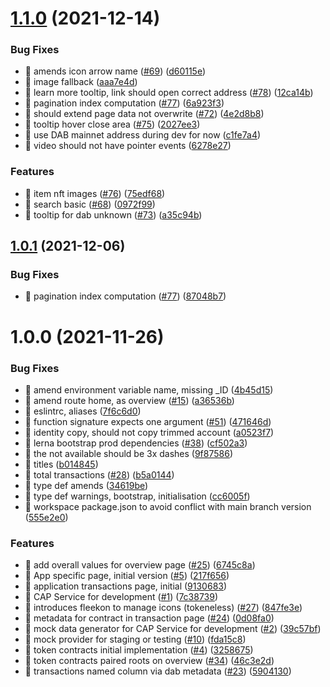 # [1.1.0](https://github.com/Psychedelic/cap-explorer/compare/v1.0.1...v1.1.0) (2021-12-14)


### Bug Fixes

* 🐛 amends icon arrow name ([#69](https://github.com/Psychedelic/cap-explorer/issues/69)) ([d60115e](https://github.com/Psychedelic/cap-explorer/commit/d60115ee923f92626ec4aefdea85a1fb3d76d098))
* 🐛 image fallback ([aaa7e4d](https://github.com/Psychedelic/cap-explorer/commit/aaa7e4d28eac9a6567912206dc5fd17fc0fa8d24))
* 🐛 learn more tooltip, link should open correct address ([#78](https://github.com/Psychedelic/cap-explorer/issues/78)) ([12ca14b](https://github.com/Psychedelic/cap-explorer/commit/12ca14bdb85fdb233a79b4ffd595501da3a681f9))
* 🐛 pagination index computation ([#77](https://github.com/Psychedelic/cap-explorer/issues/77)) ([6a923f3](https://github.com/Psychedelic/cap-explorer/commit/6a923f3f3166064f54057a6d76983b665f0924ce))
* 🐛 should extend page data not overwrite ([#72](https://github.com/Psychedelic/cap-explorer/issues/72)) ([4e2d8b8](https://github.com/Psychedelic/cap-explorer/commit/4e2d8b8837d8a533991ee8fc59fccad3e9292b7e))
* 🐛 tooltip hover close area ([#75](https://github.com/Psychedelic/cap-explorer/issues/75)) ([2027ee3](https://github.com/Psychedelic/cap-explorer/commit/2027ee38ecedaad7079e622ea171a6bff388f16b))
* 🐛 use DAB mainnet address during dev for now ([c1fe7a4](https://github.com/Psychedelic/cap-explorer/commit/c1fe7a4e0bf1bc11e30b9bd609b563845b75c88d))
* 🐛 video should not have pointer events ([6278e27](https://github.com/Psychedelic/cap-explorer/commit/6278e276c7e65f77995043bebe0fdda0df7df00f))


### Features

* 🎸 item nft images ([#76](https://github.com/Psychedelic/cap-explorer/issues/76)) ([75edf68](https://github.com/Psychedelic/cap-explorer/commit/75edf688b5ce082d4acfd73ebd03bbf8b39cba92))
* 🎸 search basic ([#68](https://github.com/Psychedelic/cap-explorer/issues/68)) ([0972f99](https://github.com/Psychedelic/cap-explorer/commit/0972f991dd24aa8645df1c8609aada6a320e563a))
* 🎸 tooltip for dab unknown ([#73](https://github.com/Psychedelic/cap-explorer/issues/73)) ([a35c94b](https://github.com/Psychedelic/cap-explorer/commit/a35c94bd529de30122afae34990a5a79a24e320a))

## [1.0.1](https://github.com/Psychedelic/cap-explorer/compare/v1.0.0...v1.0.1) (2021-12-06)


### Bug Fixes

* 🐛 pagination index computation ([#77](https://github.com/Psychedelic/cap-explorer/issues/77)) ([87048b7](https://github.com/Psychedelic/cap-explorer/commit/87048b73af482aa2421d6e08e5055274eec1553c))

# 1.0.0 (2021-11-26)


### Bug Fixes

* 🐛 amend environment variable name, missing _ID ([4b45d15](https://github.com/Psychedelic/cap-explorer/commit/4b45d152ad38f188a09d3393cef89beb3b929b2d))
* 🐛 amend route home, as overview ([#15](https://github.com/Psychedelic/cap-explorer/issues/15)) ([a36536b](https://github.com/Psychedelic/cap-explorer/commit/a36536bc643894ba31be51881cd97412e3ba4f68))
* 🐛 eslintrc, aliases ([7f6c6d0](https://github.com/Psychedelic/cap-explorer/commit/7f6c6d0a580920c4e448ede3489146241e1a55cd))
* 🐛 function signature expects one argument ([#51](https://github.com/Psychedelic/cap-explorer/issues/51)) ([471646d](https://github.com/Psychedelic/cap-explorer/commit/471646dbdde139e424bbf95a655340cc98cacbf0))
* 🐛 identity copy, should not copy trimmed account ([a0523f7](https://github.com/Psychedelic/cap-explorer/commit/a0523f7410af340298b0fba9432ba084fbedd4b2))
* 🐛 lerna bootstrap prod dependencies ([#38](https://github.com/Psychedelic/cap-explorer/issues/38)) ([cf502a3](https://github.com/Psychedelic/cap-explorer/commit/cf502a37afb637b468f0819556b2196260d8e27a))
* 🐛 the not available should be 3x dashes ([9f87586](https://github.com/Psychedelic/cap-explorer/commit/9f8758613347b1a79a8bbebd3c68635447f7817b))
* 🐛 titles ([b014845](https://github.com/Psychedelic/cap-explorer/commit/b0148456345c4f57346a69cc9fcdf981a7c1c963))
* 🐛 total transactions ([#28](https://github.com/Psychedelic/cap-explorer/issues/28)) ([b5a0144](https://github.com/Psychedelic/cap-explorer/commit/b5a014493fada06433fc490bd4414220977c889f))
* 🐛 type def amends ([34619be](https://github.com/Psychedelic/cap-explorer/commit/34619be49be34bd415ded5cf057ad0d85cd6c646))
* 🐛 type def warnings, bootstrap, initialisation ([cc6005f](https://github.com/Psychedelic/cap-explorer/commit/cc6005f5d753e1ec09172ad4cc57983a607d69c7))
* 🐛 workspace package.json to avoid conflict with main branch version ([555e2e0](https://github.com/Psychedelic/cap-explorer/commit/555e2e06423a06d3307b46e5204543abd1b2cccf))


### Features

* 🎸 add overall values for overview page ([#25](https://github.com/Psychedelic/cap-explorer/issues/25)) ([6745c8a](https://github.com/Psychedelic/cap-explorer/commit/6745c8a2d900d931e48d0eb1b6db7bb53be98989))
* 🎸 App specific page, initial version  ([#5](https://github.com/Psychedelic/cap-explorer/issues/5)) ([217f656](https://github.com/Psychedelic/cap-explorer/commit/217f656e17f7b1547289a2b69e237b23c0b566cc))
* 🎸 application transactions page, initial ([9130683](https://github.com/Psychedelic/cap-explorer/commit/9130683c60c830096c15ddcb71bfcef8e3e1cd5c))
* 🎸 CAP Service for development ([#1](https://github.com/Psychedelic/cap-explorer/issues/1)) ([7c38739](https://github.com/Psychedelic/cap-explorer/commit/7c3873910c6d3b9e29c5c9f6ee02ec3c7b0b4204))
* 🎸 introduces fleekon to manage icons (tokeneless) ([#27](https://github.com/Psychedelic/cap-explorer/issues/27)) ([847fe3e](https://github.com/Psychedelic/cap-explorer/commit/847fe3ef2faf81b0c84c751b19e53e001d82003a))
* 🎸 metadata for contract in transaction page ([#24](https://github.com/Psychedelic/cap-explorer/issues/24)) ([0d08fa0](https://github.com/Psychedelic/cap-explorer/commit/0d08fa06e2938d6f1e66df9d64238001100163cf))
* 🎸 mock data generator for CAP Service for development ([#2](https://github.com/Psychedelic/cap-explorer/issues/2)) ([39c57bf](https://github.com/Psychedelic/cap-explorer/commit/39c57bfce8dd296df0bfd14dfbc7d7877c4a5c65))
* 🎸 mock provider for staging or testing ([#10](https://github.com/Psychedelic/cap-explorer/issues/10)) ([fda15c8](https://github.com/Psychedelic/cap-explorer/commit/fda15c82e5af7640f0ff4470de534d0eda3d869e))
* 🎸 token contracts initial implementation ([#4](https://github.com/Psychedelic/cap-explorer/issues/4)) ([3258675](https://github.com/Psychedelic/cap-explorer/commit/32586756c276029370f50596d572fad9ea4ac409))
* 🎸 token contracts paired roots on overview ([#34](https://github.com/Psychedelic/cap-explorer/issues/34)) ([46c3e2d](https://github.com/Psychedelic/cap-explorer/commit/46c3e2d0aac64c8984d8f291437033a3a17d936b))
* 🎸 transactions named column via dab metadata ([#23](https://github.com/Psychedelic/cap-explorer/issues/23)) ([5904130](https://github.com/Psychedelic/cap-explorer/commit/5904130b40f34b1a0cd8f3d9a81f953367e2429e))
